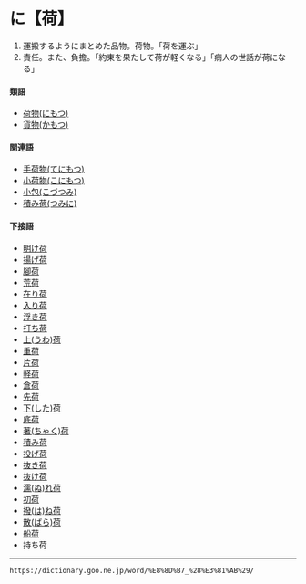 # に【荷】
1.  運搬するようにまとめた品物。荷物。「荷を運ぶ」    
2.  責任。また、負擔。「約束を果たして荷が軽くなる」「病人の世話が荷になる」
    

#### 類語

-   [荷物(にもつ)](https://dictionary.goo.ne.jp/word/%E8%8D%B7%E7%89%A9/#jn-168082)
-   [貨物(かもつ)](https://dictionary.goo.ne.jp/word/%E8%B2%A8%E7%89%A9_%28%E3%81%8B%E3%82%82%E3%81%A4%29/#jn-45292)

#### 関連語

-   [手荷物(てにもつ)](https://dictionary.goo.ne.jp/word/%E6%89%8B%E8%8D%B7%E7%89%A9/#jn-152153)
-   [小荷物(こにもつ)](https://dictionary.goo.ne.jp/word/%E5%B0%8F%E8%8D%B7%E7%89%A9/#jn-80930)
-   [小包(こづつみ)](https://dictionary.goo.ne.jp/word/%E5%B0%8F%E5%8C%85/#jn-80086)
-   [積み荷(つみに)](https://dictionary.goo.ne.jp/word/%E7%A9%8D%E8%8D%B7/#jn-148244)

#### 下接語

-   [明け荷](https://dictionary.goo.ne.jp/word/%E6%98%8E%E3%81%91%E8%8D%B7/#jn-3116)
-   [揚げ荷](https://dictionary.goo.ne.jp/word/%E6%8F%9A%E8%8D%B7/#jn-3117)
-   [腳荷](https://dictionary.goo.ne.jp/word/%E8%84%9A%E8%8D%B7/#jn-3931)
-   [荒荷](https://dictionary.goo.ne.jp/word/%E8%8D%92%E8%8D%B7/#jn-7243)
-   [在り荷](https://dictionary.goo.ne.jp/word/%E5%9C%A8%E3%82%8A%E8%8D%B7/#jn-7569)
-   [入り荷](https://dictionary.goo.ne.jp/word/%E5%85%A5%E8%8D%B7_%28%E3%81%84%E3%82%8A%E3%81%AB%29/#jn-15487)
-   [浮き荷](https://dictionary.goo.ne.jp/word/%E6%B5%AE%E8%8D%B7/#jn-18147)
-   [打ち荷](https://dictionary.goo.ne.jp/word/%E6%89%93%E8%8D%B7/#jn-19448)
-   [上(うわ)荷](https://dictionary.goo.ne.jp/word/%E4%B8%8A%E8%8D%B7/#jn-21372)
-   [重荷](https://dictionary.goo.ne.jp/word/%E9%87%8D%E8%8D%B7/#jn-33507)
-   [片荷](https://dictionary.goo.ne.jp/word/%E7%89%87%E8%8D%B7/#jn-42000)
-   [軽荷](https://dictionary.goo.ne.jp/word/%E8%BB%BD%E8%8D%B7_%28%E3%81%8B%E3%82%8B%E3%81%AB%29/#jn-46543)
-   [倉荷](https://dictionary.goo.ne.jp/word/%E5%80%89%E8%8D%B7/#jn-63568)
-   [先荷](https://dictionary.goo.ne.jp/word/%E5%85%88%E8%8D%B7/#jn-86730)
-   [下(した)荷](https://dictionary.goo.ne.jp/word/%E4%B8%8B%E8%8D%B7/#jn-97628)
-   [底荷](https://dictionary.goo.ne.jp/word/%E5%BA%95%E8%8D%B7/#jn-130440)
-   [著(ちゃく)荷](https://dictionary.goo.ne.jp/word/%E7%9D%80%E8%8D%B7_%28%E3%81%A1%E3%82%83%E3%81%8F%E3%81%AB%29/#jn-142591)
-   [積み荷](https://dictionary.goo.ne.jp/word/%E7%A9%8D%E8%8D%B7/#jn-148244)
-   [投げ荷](https://dictionary.goo.ne.jp/word/%E6%8A%95%E8%8D%B7/#jn-163795)
-   [抜き荷](https://dictionary.goo.ne.jp/word/%E6%8A%9C%E8%8D%B7/#jn-169204)
-   [抜け荷](https://dictionary.goo.ne.jp/word/%E6%8A%9C%E3%81%91%E8%8D%B7/#jn-169274)
-   [濡(ぬ)れ荷](https://dictionary.goo.ne.jp/word/%E6%BF%A1%E3%82%8C%E8%8D%B7/#jn-169547)
-   [初荷](https://dictionary.goo.ne.jp/word/%E5%88%9D%E8%8D%B7/#jn-177781)
-   [撥(は)ね荷](https://dictionary.goo.ne.jp/word/%E6%92%A5%E3%81%AD%E8%8D%B7/#jn-178797)
-   [散(ばら)荷](https://dictionary.goo.ne.jp/word/%E6%95%A3%E8%8D%B7/#jn-179872)
-   [船荷](https://dictionary.goo.ne.jp/word/%E8%88%B9%E8%8D%B7/#jn-194285)
-   持ち荷

---
`https://dictionary.goo.ne.jp/word/%E8%8D%B7_%28%E3%81%AB%29/`